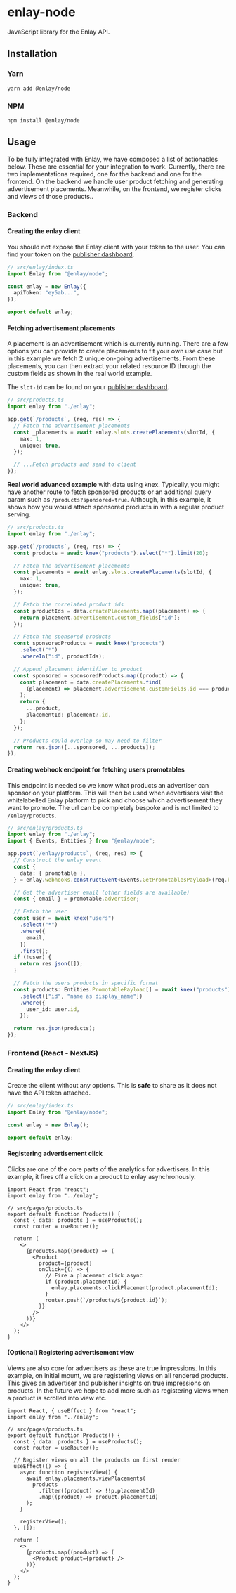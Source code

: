 # enlay-node

JavaScript library for the Enlay API.

## Installation

### Yarn

```sh-session
yarn add @enlay/node
```

### NPM

```sh-session
npm install @enlay/node
```

## Usage

To be fully integrated with Enlay, we have composed a list of actionables below. These are essential for your integration to work. Currently, there are two implementations required, one for the backend and one for the frontend. On the backend we handle user product fetching and generating advertisement placements. Meanwhile, on the frontend, we register clicks and views of those products..

### Backend

#### Creating the enlay client

You should not expose the Enlay client with your token to the user. You can find your token on the [publisher dashboard](https://publisher.enlay.io/publisher).

```ts
// src/enlay/index.ts
import Enlay from "@enlay/node";

const enlay = new Enlay({
  apiToken: "ey5ab...",
});

export default enlay;
```

#### Fetching advertisement placements

A placement is an advertisement which is currently running. There are a few options you can provide to create placements to fit your own use case but in this example we fetch 2 unique on-going advertisements. From these placements, you can then extract your related resource ID through the custom fields as shown in the real world example.

The `slot-id` can be found on your [publisher dashboard](https://publisher.enlay.io/publisher).

```ts
// src/products.ts
import enlay from "./enlay";

app.get(`/products`, (req, res) => {
  // Fetch the advertisement placements
  const _placements = await enlay.slots.createPlacements(slotId, {
    max: 1,
    unique: true,
  });

  // ...Fetch products and send to client
});
```

**Real world advanced example** with data using knex.
Typically, you might have another route to fetch sponsored products or an additional query param such as `/products?sponsored=true`. Although, in this example, it shows how you would attach sponsored products in with a regular product serving.

```ts
// src/products.ts
import enlay from "./enlay";

app.get(`/products`, (req, res) => {
  const products = await knex("products").select("*").limit(20);

  // Fetch the advertisement placements
  const placements = await enlay.slots.createPlacements(slotId, {
    max: 1,
    unique: true,
  });

  // Fetch the correlated product ids
  const productIds = data.createPlacements.map((placement) => {
    return placement.advertisement.custom_fields["id"];
  });

  // Fetch the sponsored products
  const sponsoredProducts = await knex("products")
    .select("*")
    .whereIn("id", productIds);

  // Append placement identifier to product
  const sponsored = sponsoredProducts.map((product) => {
    const placement = data.createPlacements.find(
      (placement) => placement.advertisement.customFields.id === product.id
    );
    return {
      ...product,
      placementId: placement?.id,
    };
  });

  // Products could overlap so may need to filter
  return res.json([...sponsored, ...products]);
});
```

#### Creating webhook endpoint for fetching users promotables

This endpoint is needed so we know what products an advertiser can sponsor on your platform. This will then be used when advertisers visit the whitelabelled Enlay platform to pick and choose which advertisement they want to promote. The url can be completely bespoke and is not limited to `/enlay/products`.

```ts
// src/enlay/products.ts
import enlay from "./enlay";
import { Events, Entities } from "@enlay/node";

app.post(`/enlay/products`, (req, res) => {
  // Construct the enlay event
  const {
    data: { promotable },
  } = enlay.webhooks.constructEvent<Events.GetPromotablesPayload>(req.body);

  // Get the advertiser email (other fields are available)
  const { email } = promotable.advertiser;

  // Fetch the user
  const user = await knex("users")
    .select("*")
    .where({
      email,
    })
    .first();
  if (!user) {
    return res.json([]);
  }

  // Fetch the users products in specific format
  const products: Entities.PromotablePayload[] = await knex("products")
    .select(["id", "name as display_name"])
    .where({
      user_id: user.id,
    });

  return res.json(products);
});
```

### Frontend (React - NextJS)

#### Creating the enlay client

Create the client without any options. This is **safe** to share as it does not have the API token attached.

```typescript
// src/enlay/index.ts
import Enlay from "@enlay/node";

const enlay = new Enlay();

export default enlay;
```

#### Registering advertisement click

Clicks are one of the core parts of the analytics for advertisers. In this example, it fires off a click on a product to enlay asynchronously.

```tsx
import React from "react";
import enlay from "../enlay";

// src/pages/products.ts
export default function Products() {
  const { data: products } = useProducts();
  const router = useRouter();

  return (
    <>
      {products.map((product) => (
        <Product
          product={product}
          onClick={() => {
            // Fire a placement click async
            if (product.placementId) {
              enlay.placements.clickPlacement(product.placementId);
            }
            router.push(`/products/${product.id}`);
          }}
        />
      ))}
    </>
  );
}
```

#### (Optional) Registering advertisement view

Views are also core for advertisers as these are true impressions. In this example, on initial mount, we are registering views on all rendered products. This gives an advertiser and publisher insights on true impressions on products. In the future we hope to add more such as registering views when a product is scrolled into view etc.

```tsx
import React, { useEffect } from "react";
import enlay from "../enlay";

// src/pages/products.ts
export default function Products() {
  const { data: products } = useProducts();
  const router = useRouter();

  // Register views on all the products on first render
  useEffect(() => {
    async function registerView() {
      await enlay.placements.viewPlacements(
        products
          .filter((product) => !!p.placementId)
          .map((product) => product.placementId)
      );
    }

    registerView();
  }, []);

  return (
    <>
      {products.map((product) => (
        <Product product={product} />
      ))}
    </>
  );
}
```

